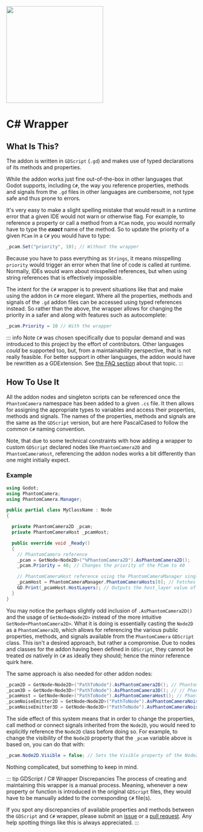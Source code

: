 <img src="/assets/icons/csharp-wrapper.svg" height="256" width="256"/>


# C# Wrapper

## What Is This?
The addon is written in `GDScript` (`.gd`) and makes use of typed declarations of its methods and properties.

While the addon works just fine out-of-the-box in other languages that Godot supports, including `C#`, the way you reference properties, methods and signals from the `.gd` files in other languages are cumbersome, not type safe and thus prone to errors.

It's very easy to make a slight spelling mistake that would result in a runtime error that a given IDE would not warn or otherwise flag. For example, to reference a property or call a method from a `PCam` node, you would normally have to type the _**exact**_ name of the method. So to update the priority of a given `PCam` in a `C#` you would have to type:

```csharp
_pcam.Set("priority", 10); // Without the wrapper
```
Because you have to pass everything as `Strings`, it means misspelling `priority` would trigger an error when that line of code is called at runtime. Normally, IDEs would warn about misspelled references, but when using string references that is effectively impossible.

The intent for the `C#` wrapper is to prevent situations like that and make using the addon in `C#` more elegant. Where all the properties, methods and signals of the `.gd` addon files can be accessed using typed references instead. So rather than the above, the wrapper allows for changing the priority in a safer and along with features such as autocomplete:

```csharp
_pcam.Priority = 10 // With the wrapper
```

::: info Note
`C#` was chosen specifically due to popular demand and was introduced to this project by the effort of contributors. Other languages _could_ be supported too, but, from a maintainability perspective, that is not really feasible. For better support in other languages, the addon would have be rewritten as a GDExtension. See [the FAQ section](/support/faq#has-rewriting-it-as-an-gdextension-been-considered) about that topic.
:::

## How To Use It
All the addon nodes and singleton scripts can be referenced once the `PhantomCamera` namespace has been added to a given `.cs` file. It then allows for assigning the appropriate types to variables and access their properties, methods and signals. The names of the properties, methods and signals are the same as the `GDScript` version, but are here PascalCased to follow the common `C#` naming convention.

Note, that due to some technical constraints with how adding a wrapper to custom `GDScript` declared nodes like `PhantomCamera2D` and `PhantomCameraHost`, referencing the addon nodes works a bit differently than one might initially expect.

### Example
```csharp
using Godot;
using PhantomCamera;
using PhantomCamera.Manager;

public partial class MyClassName : Node
{

  private PhantomCamera2D _pcam;
  private PhantomCameraHost _pcamHost;

  public override void _Ready()
  {
    // PhantomCamera reference
    _pcam = GetNode<Node2D>("%PhantomCamera2D").AsPhantomCamera2D();
    _pcam.Priority = 40; // Changes the priority of the PCam to 40

    // PhantomCameraHost reference using the PhantomCameraManager singleton
    _pcamHost = PhantomCameraManager.PhantomCameraHosts[0]; // Fetches the first PCamHost through the PCamManager singleton
    GD.Print(_pcamHost.HostLayers); // Outputs the host_layer value of the PCamHost
  }
}
```


You may notice the perhaps slightly odd inclusion of `.AsPhantomCamera2D()` and the usage of `GetNode<Node2D>` instead of the more intuitive `GetNode<PhantomCamera2D>`. What it is doing is essentially casting the `Node2D` as a `PhantomCamera2D`, which allows for referencing the various public properties, methods, and signals available from the `PhantomCamera` `GDScript` class. This isn't a desired approach, but rather a compromise. Due to nodes and classes for the addon having been defined in `GDScript`, they cannot be treated _as_ natively in `C#` as ideally they should; hence the minor reference quirk here.

The same approach is also needed for other addon nodes:
```csharp
_pcam2D = GetNode<Node2D>("PathToNode").AsPhantomCamera2D(); // PhantomCamera2D
_pcam3D = GetNode<Node3D>("PathToNode").AsPhantomCamera3D(); // // PhantomCamera3D
_pcamHost = GetNode<Node>("PathToNode").AsPhantomCameraHost(); // PhantomCameraHost
_pcamNoiseEmitter2D = GetNode<Node2D>("PathToNode").AsPhantomCameraNoiseEmitter2D(); // PhantomCameraNoiseEmitter2D
_pcamNoiseEmitter3D = GetNode<Node3D>("PathToNode").AsPhantomCameraNoiseEmitter3D(); // PhantomCameraNoiseEmitter3D
```
The side effect of this system means that in order to change the properties, call method or connect signals inherited from the `Node2D`, you would need to explicitly reference the `Node2D` class before doing so.
For example, to change the visibility of the `Node2D` property that the `_pcam` variable above is based on, you can do that with:

```csharp
_pcam.Node2D.Visible = false; // Sets the Visible property of the Node2D class to false
```

Nothing complicated, but something to keep in mind.


::: tip GDScript / C# Wrapper Discrepancies
The process of creating and maintaining this wrapper is a manual process. Meaning, whenever a new property or function is introduced in the original `GDScript` files, they would have to be manually added to the corresponding `C#` file(s).

If you spot any discrepancies of available properties and methods between the `GDScript` and `C#` wrapper, please submit an [issue](https://github.com/ramokz/phantom-camera/issues/new?template=bug_report.yml) or a [pull request](https://github.com/ramokz/phantom-camera/pulls). Any help spotting things like this is always appreciated.
:::
